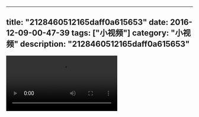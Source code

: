 
---
title: "2128460512165daff0a615653"
date: 2016-12-09-00-47-39
tags: ["小视频"]
category: "小视频"
description: "2128460512165daff0a615653"
---
<video src="http://ohtsqip0g.bkt.clouddn.com/2128460512165daff0a615653.mp4" controls="controls"></video>
